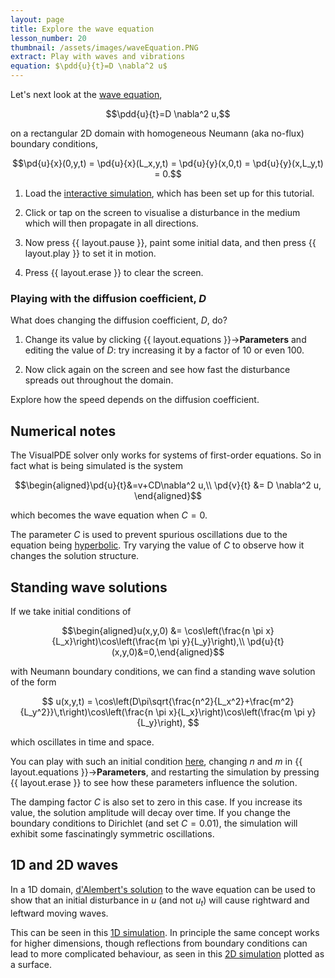 ```yaml
---
layout: page
title: Explore the wave equation
lesson_number: 20
thumbnail: /assets/images/waveEquation.PNG
extract: Play with waves and vibrations
equation: $\pdd{u}{t}=D \nabla^2 u$
---
```

Let's next look at the [wave equation](https://en.wikipedia.org/wiki/Wave_equation),

$$\pdd{u}{t}=D \nabla^2 u,$$

on a rectangular 2D domain with homogeneous Neumann (aka no-flux) boundary conditions,

$$\pd{u}{x}(0,y,t) = \pd{u}{x}(L_x,y,t) = \pd{u}{y}(x,0,t) = \pd{u}{y}(x,L_y,t) = 0.$$

1. Load the [interactive simulation](/sim/?preset=waveEquation), which has been set up for this tutorial.

1. Click or tap on the screen to visualise a disturbance in the medium which will then propagate in all directions. 

1. Now press {{ layout.pause }}, paint some initial data, and then press {{ layout.play }} to set it in motion.

1. Press {{ layout.erase }} to clear the screen. 

### Playing with the diffusion coefficient, $D$

What does changing the diffusion coefficient, $D$, do? 

1. Change its value by clicking {{ layout.equations }}→**Parameters** and editing the value of $D$: try increasing it by a factor of 10 or even 100. 

1. Now click again on the screen and see how fast the disturbance spreads out throughout the domain. 

Explore how the speed depends on the diffusion coefficient.

## Numerical notes

The VisualPDE solver only works for systems of first-order equations. So in fact what is being simulated is the system

$$\begin{aligned}\pd{u}{t}&=v+CD\nabla^2 u,\\
 \pd{v}{t} &= D \nabla^2 u,
 \end{aligned}$$

which becomes the wave equation when $C=0$. 

The parameter $C$ is used to prevent spurious oscillations due to the equation being [hyperbolic](https://en.wikipedia.org/wiki/Hyperbolic_partial_differential_equation). Try varying the value of $C$ to observe how it changes the solution structure.

## Standing wave solutions

If we take initial conditions of 

$$\begin{aligned}u(x,y,0) &= \cos\left(\frac{n \pi x}{L_x}\right)\cos\left(\frac{m \pi y}{L_y}\right),\\ 
\pd{u}{t}(x,y,0)&=0,\end{aligned}$$ 

with Neumann boundary conditions, we can find a standing wave solution of the form

$$
u(x,y,t) = \cos\left(D\pi\sqrt{\frac{n^2}{L_x^2}+\frac{m^2}{L_y^2}}\,t\right)\cos\left(\frac{n \pi x}{L_x}\right)\cos\left(\frac{m \pi y}{L_y}\right),
$$

which oscillates in time and space. 

You can play with such an initial condition [here](/sim/?preset=waveEquationICs), changing $n$ and $m$ in {{ layout.equations }}→**Parameters**, and restarting the simulation by pressing {{ layout.erase }} to see how these parameters influence the solution. 

The damping factor $C$ is also set to zero in this case. If you increase its value, the solution amplitude will decay over time. If you change the boundary conditions to Dirichlet (and set $C=0.01$), the simulation will exhibit some fascinatingly symmetric oscillations.


## 1D and 2D waves

In a 1D domain, [d'Alembert's solution](https://mathworld.wolfram.com/dAlembertsSolution.html) to the wave equation can be used to show that an initial disturbance in $u$ (and not $u_t$) will cause rightward and leftward moving waves.

This can be seen in this [1D simulation](/sim/?preset=waveEquation1D). In principle the same concept works for higher dimensions, though reflections from boundary conditions can lead to more complicated behaviour, as seen in this [2D simulation](/sim/?preset=waveEquation3D) plotted as a surface.

